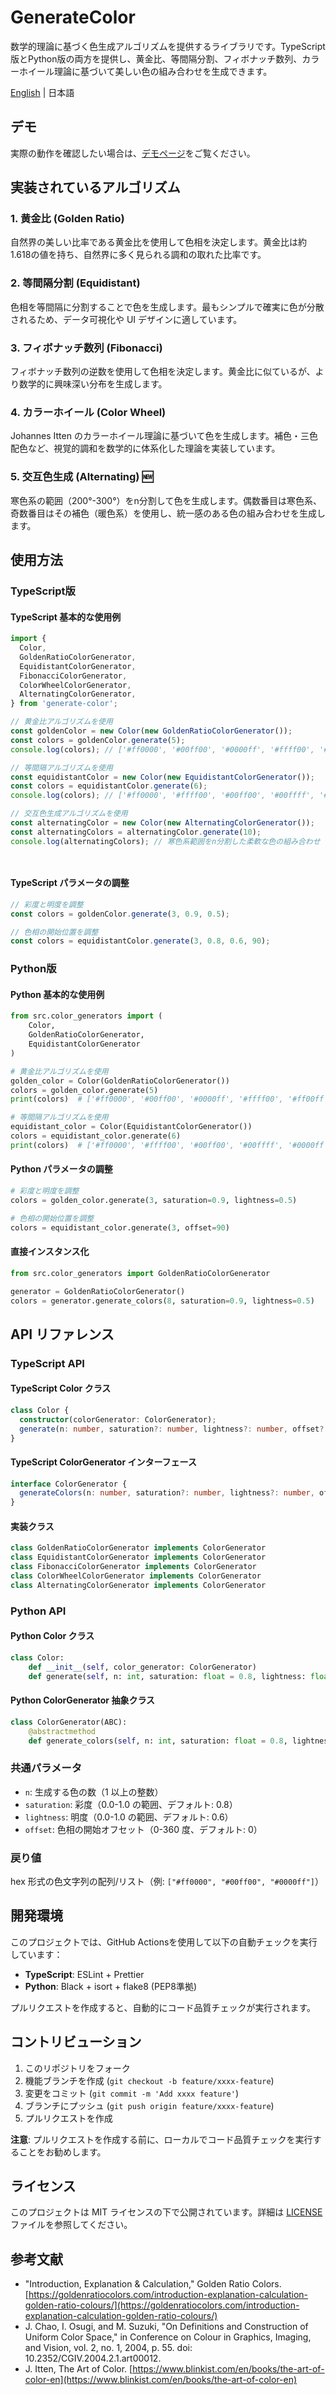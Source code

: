 # GenerateColor

数学的理論に基づく色生成アルゴリズムを提供するライブラリです。TypeScript版とPython版の両方を提供し、黄金比、等間隔分割、フィボナッチ数列、カラーホイール理論に基づいて美しい色の組み合わせを生成できます。

[English](README_EN.md) | 日本語

## デモ

実際の動作を確認したい場合は、[デモページ](https://www.johnkiyo.com/GenerateColor/)をご覧ください。

## 実装されているアルゴリズム

### 1. 黄金比 (Golden Ratio)

自然界の美しい比率である黄金比を使用して色相を決定します。黄金比は約1.618の値を持ち、自然界に多く見られる調和の取れた比率です。

### 2. 等間隔分割 (Equidistant)

色相を等間隔に分割することで色を生成します。最もシンプルで確実に色が分散されるため、データ可視化や UI デザインに適しています。

### 3. フィボナッチ数列 (Fibonacci)

フィボナッチ数列の逆数を使用して色相を決定します。黄金比に似ているが、より数学的に興味深い分布を生成します。

### 4. カラーホイール (Color Wheel)

Johannes Itten のカラーホイール理論に基づいて色を生成します。補色・三色配色など、視覚的調和を数学的に体系化した理論を実装しています。

### 5. 交互色生成 (Alternating) 🆕

寒色系の範囲（200°-300°）をn分割して色を生成します。偶数番目は寒色系、奇数番目はその補色（暖色系）を使用し、統一感のある色の組み合わせを生成します。

## 使用方法

### TypeScript版

#### TypeScript 基本的な使用例

```typescript
import {
  Color,
  GoldenRatioColorGenerator,
  EquidistantColorGenerator,
  FibonacciColorGenerator,
  ColorWheelColorGenerator,
  AlternatingColorGenerator,
} from 'generate-color';

// 黄金比アルゴリズムを使用
const goldenColor = new Color(new GoldenRatioColorGenerator());
const colors = goldenColor.generate(5);
console.log(colors); // ['#ff0000', '#00ff00', '#0000ff', '#ffff00', '#ff00ff']

// 等間隔アルゴリズムを使用
const equidistantColor = new Color(new EquidistantColorGenerator());
const colors = equidistantColor.generate(6);
console.log(colors); // ['#ff0000', '#ffff00', '#00ff00', '#00ffff', '#0000ff', '#ff00ff']

// 交互色生成アルゴリズムを使用
const alternatingColor = new Color(new AlternatingColorGenerator());
const alternatingColors = alternatingColor.generate(10);
console.log(alternatingColors); // 寒色系範囲をn分割した柔軟な色の組み合わせ




```

#### TypeScript パラメータの調整

```typescript
// 彩度と明度を調整
const colors = goldenColor.generate(3, 0.9, 0.5);

// 色相の開始位置を調整
const colors = equidistantColor.generate(3, 0.8, 0.6, 90);
```

### Python版

#### Python 基本的な使用例

```python
from src.color_generators import (
    Color,
    GoldenRatioColorGenerator,
    EquidistantColorGenerator
)

# 黄金比アルゴリズムを使用
golden_color = Color(GoldenRatioColorGenerator())
colors = golden_color.generate(5)
print(colors)  # ['#ff0000', '#00ff00', '#0000ff', '#ffff00', '#ff00ff']

# 等間隔アルゴリズムを使用
equidistant_color = Color(EquidistantColorGenerator())
colors = equidistant_color.generate(6)
print(colors)  # ['#ff0000', '#ffff00', '#00ff00', '#00ffff', '#0000ff', '#ff00ff']
```

#### Python パラメータの調整

```python
# 彩度と明度を調整
colors = golden_color.generate(3, saturation=0.9, lightness=0.5)

# 色相の開始位置を調整
colors = equidistant_color.generate(3, offset=90)
```

#### 直接インスタンス化

```python
from src.color_generators import GoldenRatioColorGenerator

generator = GoldenRatioColorGenerator()
colors = generator.generate_colors(8, saturation=0.9, lightness=0.5)
```

## API リファレンス

### TypeScript API

#### TypeScript Color クラス

```typescript
class Color {
  constructor(colorGenerator: ColorGenerator);
  generate(n: number, saturation?: number, lightness?: number, offset?: number): string[];
}
```

#### TypeScript ColorGenerator インターフェース

```typescript
interface ColorGenerator {
  generateColors(n: number, saturation?: number, lightness?: number, offset?: number): string[];
}
```

#### 実装クラス

```typescript
class GoldenRatioColorGenerator implements ColorGenerator
class EquidistantColorGenerator implements ColorGenerator
class FibonacciColorGenerator implements ColorGenerator
class ColorWheelColorGenerator implements ColorGenerator
class AlternatingColorGenerator implements ColorGenerator
```

### Python API

#### Python Color クラス

```python
class Color:
    def __init__(self, color_generator: ColorGenerator)
    def generate(self, n: int, saturation: float = 0.8, lightness: float = 0.6, offset: float = 0) -> List[str]
```

#### Python ColorGenerator 抽象クラス

```python
class ColorGenerator(ABC):
    @abstractmethod
    def generate_colors(self, n: int, saturation: float = 0.8, lightness: float = 0.6, offset: float = 0) -> List[str]
```

### 共通パラメータ

- `n`: 生成する色の数（1 以上の整数）
- `saturation`: 彩度（0.0-1.0 の範囲、デフォルト: 0.8）
- `lightness`: 明度（0.0-1.0 の範囲、デフォルト: 0.6）
- `offset`: 色相の開始オフセット（0-360 度、デフォルト: 0）

### 戻り値

hex 形式の色文字列の配列/リスト（例: `["#ff0000", "#00ff00", "#0000ff"]`）

## 開発環境

このプロジェクトでは、GitHub Actionsを使用して以下の自動チェックを実行しています：

- **TypeScript**: ESLint + Prettier
- **Python**: Black + isort + flake8 (PEP8準拠)

プルリクエストを作成すると、自動的にコード品質チェックが実行されます。

## コントリビューション

1. このリポジトリをフォーク
2. 機能ブランチを作成 (`git checkout -b feature/xxxx-feature`)
3. 変更をコミット (`git commit -m 'Add xxxx feature'`)
4. ブランチにプッシュ (`git push origin feature/xxxx-feature`)
5. プルリクエストを作成

**注意**: プルリクエストを作成する前に、ローカルでコード品質チェックを実行することをお勧めします。

## ライセンス

このプロジェクトは MIT ライセンスの下で公開されています。詳細は [LICENSE](LICENSE) ファイルを参照してください。

## 参考文献

- "Introduction, Explanation & Calculation," Golden Ratio Colors.[https://goldenratiocolors.com/introduction-explanation-calculation-golden-ratio-colours/](https://goldenratiocolors.com/introduction-explanation-calculation-golden-ratio-colours/)
- J. Chao, I. Osugi, and M. Suzuki, "On Definitions and Construction of Uniform Color Space," in Conference on Colour in Graphics, Imaging, and Vision, vol. 2, no. 1, 2004, p. 55. doi: 10.2352/CGIV.2004.2.1.art00012.
- J. Itten, The Art of Color. [https://www.blinkist.com/en/books/the-art-of-color-en](https://www.blinkist.com/en/books/the-art-of-color-en)
